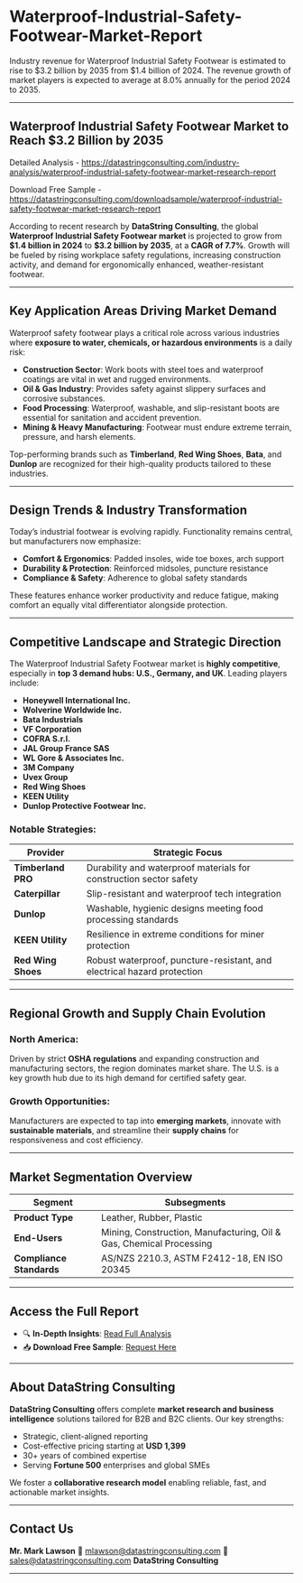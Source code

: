 # Waterproof-Industrial-Safety-Footwear-Market-Report

Industry revenue for Waterproof Industrial Safety Footwear is estimated to rise to $3.2 billion by 2035 from $1.4 billion of 2024. The revenue growth of market players is expected to average at 8.0% annually for the period 2024 to 2035.


---

## **Waterproof Industrial Safety Footwear Market to Reach \$3.2 Billion by 2035**

Detailed Analysis - https://datastringconsulting.com/industry-analysis/waterproof-industrial-safety-footwear-market-research-report

Download Free Sample - https://datastringconsulting.com/downloadsample/waterproof-industrial-safety-footwear-market-research-report

According to recent research by **DataString Consulting**, the global **Waterproof Industrial Safety Footwear market** is projected to grow from **\$1.4 billion in 2024** to **\$3.2 billion by 2035**, at a **CAGR of 7.7%**. Growth will be fueled by rising workplace safety regulations, increasing construction activity, and demand for ergonomically enhanced, weather-resistant footwear.

---

## **Key Application Areas Driving Market Demand**

Waterproof safety footwear plays a critical role across various industries where **exposure to water, chemicals, or hazardous environments** is a daily risk:

* **Construction Sector**: Work boots with steel toes and waterproof coatings are vital in wet and rugged environments.
* **Oil & Gas Industry**: Provides safety against slippery surfaces and corrosive substances.
* **Food Processing**: Waterproof, washable, and slip-resistant boots are essential for sanitation and accident prevention.
* **Mining & Heavy Manufacturing**: Footwear must endure extreme terrain, pressure, and harsh elements.

Top-performing brands such as **Timberland**, **Red Wing Shoes**, **Bata**, and **Dunlop** are recognized for their high-quality products tailored to these industries.

---

## **Design Trends & Industry Transformation**

Today’s industrial footwear is evolving rapidly. Functionality remains central, but manufacturers now emphasize:

* **Comfort & Ergonomics**: Padded insoles, wide toe boxes, arch support
* **Durability & Protection**: Reinforced midsoles, puncture resistance
* **Compliance & Safety**: Adherence to global safety standards

These features enhance worker productivity and reduce fatigue, making comfort an equally vital differentiator alongside protection.

---

## **Competitive Landscape and Strategic Direction**

The Waterproof Industrial Safety Footwear market is **highly competitive**, especially in **top 3 demand hubs: U.S., Germany, and UK**. Leading players include:

* **Honeywell International Inc.**
* **Wolverine Worldwide Inc.**
* **Bata Industrials**
* **VF Corporation**
* **COFRA S.r.l.**
* **JAL Group France SAS**
* **WL Gore & Associates Inc.**
* **3M Company**
* **Uvex Group**
* **Red Wing Shoes**
* **KEEN Utility**
* **Dunlop Protective Footwear Inc.**

### **Notable Strategies:**

| **Provider**       | **Strategic Focus**                                                     |
| ------------------ | ----------------------------------------------------------------------- |
| **Timberland PRO** | Durability and waterproof materials for construction sector safety      |
| **Caterpillar**    | Slip-resistant and waterproof tech integration                          |
| **Dunlop**         | Washable, hygienic designs meeting food processing standards            |
| **KEEN Utility**   | Resilience in extreme conditions for miner protection                   |
| **Red Wing Shoes** | Robust waterproof, puncture-resistant, and electrical hazard protection |

---

## **Regional Growth and Supply Chain Evolution**

### **North America**:

Driven by strict **OSHA regulations** and expanding construction and manufacturing sectors, the region dominates market share. The U.S. is a key growth hub due to its high demand for certified safety gear.

### **Growth Opportunities**:

Manufacturers are expected to tap into **emerging markets**, innovate with **sustainable materials**, and streamline their **supply chains** for responsiveness and cost efficiency.

---

## **Market Segmentation Overview**

| **Segment**              | **Subsegments**                                                     |
| ------------------------ | ------------------------------------------------------------------- |
| **Product Type**         | Leather, Rubber, Plastic                                            |
| **End-Users**            | Mining, Construction, Manufacturing, Oil & Gas, Chemical Processing |
| **Compliance Standards** | AS/NZS 2210.3, ASTM F2412-18, EN ISO 20345                          |

---

## **Access the Full Report**

* 🔍 **In-Depth Insights**: [Read Full Analysis](https://datastringconsulting.com/industry-analysis/waterproof-industrial-safety-footwear-market-research-report)
* 📥 **Download Free Sample**: [Request Here](https://datastringconsulting.com/downloadsample/waterproof-industrial-safety-footwear-market-research-report)

---

## **About DataString Consulting**

**DataString Consulting** offers complete **market research and business intelligence** solutions tailored for B2B and B2C clients. Our key strengths:

* Strategic, client-aligned reporting
* Cost-effective pricing starting at **USD 1,399**
* 30+ years of combined expertise
* Serving **Fortune 500** enterprises and global SMEs

We foster a **collaborative research model** enabling reliable, fast, and actionable market insights.

---

## **Contact Us**

**Mr. Mark Lawson**
📧 [mlawson@datastringconsulting.com](mailto:mlawson@datastringconsulting.com)
📧 [sales@datastringconsulting.com](mailto:sales@datastringconsulting.com)
**DataString Consulting**

---

